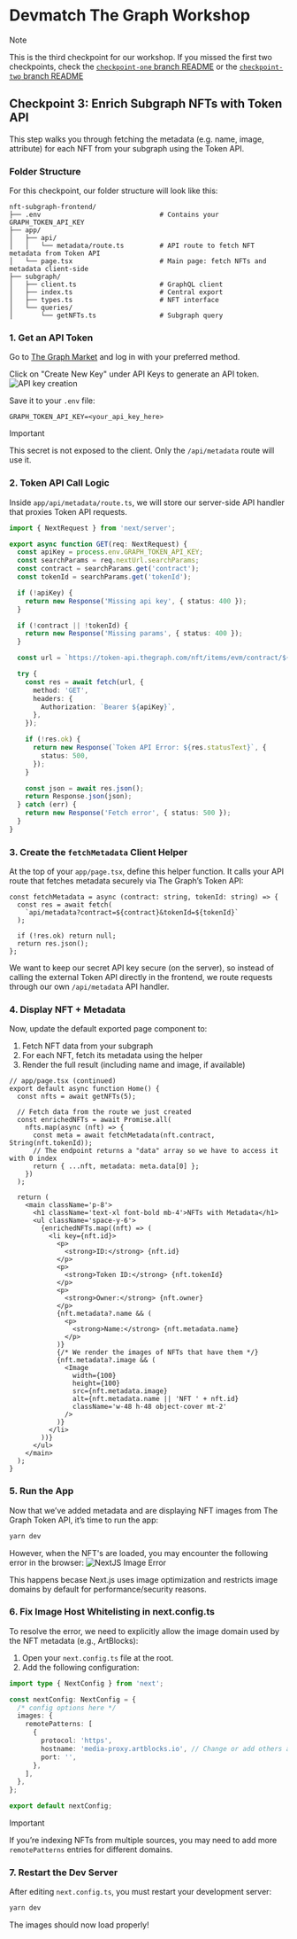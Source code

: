 # Devmatch The Graph Workshop

> [!NOTE]
> This is the third checkpoint for our workshop. If you missed the first two checkpoints, check the [`checkpoint-one` branch README](https://github.com/SohZHong/devmatch-workshop/blob/checkpoint-one/README.md) or the [`checkpoint-two` branch README](https://github.com/SohZHong/devmatch-workshop/blob/checkpoint-two/README.md)

## Checkpoint 3: Enrich Subgraph NFTs with Token API

This step walks you through fetching the metadata (e.g. name, image, attribute) for each NFT from your subgraph using the Token API.

### Folder Structure

For this checkpoint, our folder structure will look like this:

```
nft-subgraph-frontend/
├── .env                              # Contains your GRAPH_TOKEN_API_KEY
├── app/
│   ├── api/
│   │   └── metadata/route.ts         # API route to fetch NFT metadata from Token API
│   └── page.tsx                      # Main page: fetch NFTs and metadata client-side
├── subgraph/
│   ├── client.ts                     # GraphQL client
│   ├── index.ts                      # Central export
│   ├── types.ts                      # NFT interface
│   └── queries/
│       └── getNFTs.ts                # Subgraph query
```

### 1. Get an API Token

Go to [The Graph Market](https://thegraph.market/dashboard) and log in with your preferred method.

Click on "Create New Key" under API Keys to generate an API token.
![API key creation](/readme-images/token-api-key.png)

Save it to your `.env` file:

```env
GRAPH_TOKEN_API_KEY=<your_api_key_here>
```

> [!IMPORTANT]
> This secret is not exposed to the client. Only the `/api/metadata` route will use it.

### 2. Token API Call Logic

Inside `app/api/metadata/route.ts`, we will store our server-side API handler that proxies Token API requests.

```typescript
import { NextRequest } from 'next/server';

export async function GET(req: NextRequest) {
  const apiKey = process.env.GRAPH_TOKEN_API_KEY;
  const searchParams = req.nextUrl.searchParams;
  const contract = searchParams.get('contract');
  const tokenId = searchParams.get('tokenId');

  if (!apiKey) {
    return new Response('Missing api key', { status: 400 });
  }

  if (!contract || !tokenId) {
    return new Response('Missing params', { status: 400 });
  }

  const url = `https://token-api.thegraph.com/nft/items/evm/contract/${contract}/token_id/${tokenId}?network_id=mainnet`;

  try {
    const res = await fetch(url, {
      method: 'GET',
      headers: {
        Authorization: `Bearer ${apiKey}`,
      },
    });

    if (!res.ok) {
      return new Response(`Token API Error: ${res.statusText}`, {
        status: 500,
      });
    }

    const json = await res.json();
    return Response.json(json);
  } catch (err) {
    return new Response('Fetch error', { status: 500 });
  }
}
```

### 3. Create the `fetchMetadata` Client Helper

At the top of your `app/page.tsx`, define this helper function. It calls your API route that fetches metadata securely via The Graph’s Token API:

```tsx
const fetchMetadata = async (contract: string, tokenId: string) => {
  const res = await fetch(
    `api/metadata?contract=${contract}&tokenId=${tokenId}`
  );

  if (!res.ok) return null;
  return res.json();
};
```

We want to keep our secret API key secure (on the server), so instead of calling the external Token API directly in the frontend, we route requests through our own `/api/metadata` API handler.

### 4. Display NFT + Metadata

Now, update the default exported page component to:

1. Fetch NFT data from your subgraph
2. For each NFT, fetch its metadata using the helper
3. Render the full result (including name and image, if available)

```tsx
// app/page.tsx (continued)
export default async function Home() {
  const nfts = await getNFTs(5);

  // Fetch data from the route we just created
  const enrichedNFTs = await Promise.all(
    nfts.map(async (nft) => {
      const meta = await fetchMetadata(nft.contract, String(nft.tokenId));
      // The endpoint returns a "data" array so we have to access it with 0 index
      return { ...nft, metadata: meta.data[0] };
    })
  );

  return (
    <main className='p-8'>
      <h1 className='text-xl font-bold mb-4'>NFTs with Metadata</h1>
      <ul className='space-y-6'>
        {enrichedNFTs.map((nft) => (
          <li key={nft.id}>
            <p>
              <strong>ID:</strong> {nft.id}
            </p>
            <p>
              <strong>Token ID:</strong> {nft.tokenId}
            </p>
            <p>
              <strong>Owner:</strong> {nft.owner}
            </p>
            {nft.metadata?.name && (
              <p>
                <strong>Name:</strong> {nft.metadata.name}
              </p>
            )}
            {/* We render the images of NFTs that have them */}
            {nft.metadata?.image && (
              <Image
                width={100}
                height={100}
                src={nft.metadata.image}
                alt={nft.metadata.name || 'NFT ' + nft.id}
                className='w-48 h-48 object-cover mt-2'
              />
            )}
          </li>
        ))}
      </ul>
    </main>
  );
}
```

### 5. Run the App

Now that we’ve added metadata and are displaying NFT images from The Graph Token API, it’s time to run the app:

```bash
yarn dev
```

However, when the NFT's are loaded, you may encounter the following error in the browser:
![NextJS Image Error](/readme-images/nextjs-config-image-error.png)

This happens becase Next.js uses image optimization and restricts image domains by default for performance/security reasons.

### 6. Fix Image Host Whitelisting in next.config.ts

To resolve the error, we need to explicitly allow the image domain used by the NFT metadata (e.g., ArtBlocks):

1. Open your `next.config.ts` file at the root.
2. Add the following configuration:

```typescript
import type { NextConfig } from 'next';

const nextConfig: NextConfig = {
  /* config options here */
  images: {
    remotePatterns: [
      {
        protocol: 'https',
        hostname: 'media-proxy.artblocks.io', // Change or add others according to the hostname specified in the error
        port: '',
      },
    ],
  },
};

export default nextConfig;
```

> [!IMPORTANT]
> If you’re indexing NFTs from multiple sources, you may need to add more `remotePatterns` entries for different domains.

### 7. Restart the Dev Server

After editing `next.config.ts`, you must restart your development server:

```bash
yarn dev
```

The images should now load properly!
